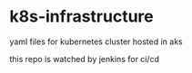 # k8s-infrastructure
yaml files for kubernetes cluster hosted in aks

this repo is watched by jenkins for ci/cd
